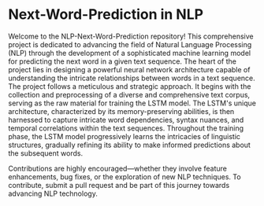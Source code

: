 # Next-Word-Prediction in NLP

Welcome to the NLP-Next-Word-Prediction repository! This comprehensive project is dedicated to advancing the field of Natural Language Processing (NLP) through the development of a sophisticated machine learning model for predicting the next word in a given text sequence.
The heart of the project lies in designing a powerful neural network architecture capable of understanding the intricate relationships between words in a text sequence. 
The project follows a meticulous and strategic approach. It begins with the collection and preprocessing of a diverse and comprehensive text corpus, serving as the raw material for training the LSTM model. The LSTM's unique architecture, characterized by its memory-preserving abilities, is then harnessed to capture intricate word dependencies, syntax nuances, and temporal correlations within the text sequences.
Throughout the training phase, the LSTM model progressively learns the intricacies of linguistic structures, gradually refining its ability to make informed predictions about the subsequent words. 

Contributions are highly encouraged—whether they involve feature enhancements, bug fixes, or the exploration of new NLP techniques. To contribute, submit a pull request and be part of this journey towards advancing NLP technology.
